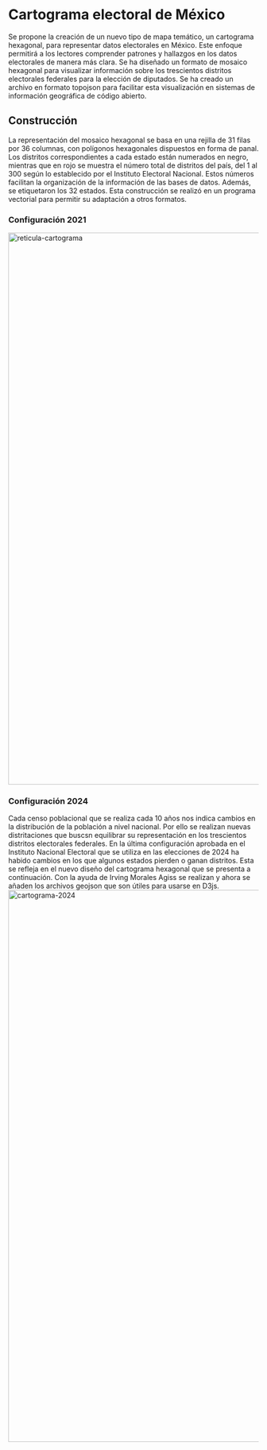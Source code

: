 # Cartograma electoral de México
Se propone la creación de un nuevo tipo de mapa temático, un cartograma hexagonal, para representar datos electorales en México. Este enfoque permitirá a los lectores comprender patrones y hallazgos en los datos electorales de manera más clara. Se ha diseñado un formato de mosaico hexagonal para visualizar información sobre los trescientos distritos electorales federales para la elección de diputados. Se ha creado un archivo en formato topojson para facilitar esta visualización en sistemas de información geográfica de código abierto.
## Construcción
La representación del mosaico hexagonal se basa en una rejilla de 31 filas por 36 columnas, con polígonos hexagonales dispuestos en forma de panal. Los distritos correspondientes a cada estado están numerados en negro, mientras que en rojo se muestra el número total de distritos del país, del 1 al 300 según lo establecido por el Instituto Electoral Nacional. Estos números facilitan la organización de la información de las bases de datos. Además, se etiquetaron los 32 estados. Esta construcción se realizó en un programa vectorial para permitir su adaptación a otros formatos.
### Configuración 2021
<img width="1111" alt="reticula-cartograma" src="https://github.com/DaveMex/Cartogram_Mexico/assets/7179941/e28064e7-f145-41a7-ab00-5c3af3ccfc63">

### Configuración 2024
Cada censo poblacional que se realiza cada 10 años nos indica cambios en la distribución de la población a nivel nacional. Por ello se realizan nuevas distritaciones que buscsn equilibrar su representación en los trescientos distritos electorales federales. En la última configuración aprobada en el Instituto Nacional Electoral que se utiliza en las elecciones de 2024 ha habido cambios en los que algunos estados pierden o ganan distritos. Esta se refleja en el nuevo diseño del cartograma hexagonal que se presenta a continuación. Con la ayuda de Irving Morales Agiss se realizan y ahora se añaden los archivos geojson que son útiles para usarse en D3js.
<img width="1111" alt="cartograma-2024" src="https://github.com/DaveMex/Cartogram_Mexico/assets/7179941/f93aa0db-250a-477d-826b-ee8d512fe085">
